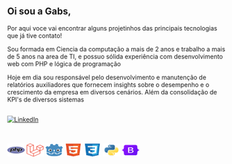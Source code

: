 ## Oi sou a Gabs,
Por aqui voce vai encontrar alguns projetinhos das principais tecnologias que já tive contato! 

Sou formada em Ciencia da computação a mais de 2 anos e trabalho a mais de 5 anos na area de TI, e possuo sólida experiência com desenvolvimento web com PHP e lógica de programação

Hoje em dia sou responsável pelo desenvolvimento e manutenção de relatórios auxiliadores que fornecem insights sobre o desempenho e o crescimento da empresa em diversos cenários. Além da consolidação de KPI's de diversos sistemas

##
[![LinkedIn](https://img.shields.io/badge/LinkedIn-0077B5?style=for-the-badge&logo=linkedin&logoColor=white)](https://www.linkedin.com/in/gabriela-alc%C3%A2ntara-1406/)
##

<div style="display: inline_block"><br>
  <img align="center" alt="Gabs-php" height="30" width="40" src="https://raw.githubusercontent.com/devicons/devicon/master/icons/php/php-original.svg">
  <img align="center" alt="Gabs-laravel" height="30" width="40" src="https://raw.githubusercontent.com/devicons/devicon/master/icons/laravel/laravel-original.svg">
  <img align="center" alt="Gabs-godot" height="30" width="40" src="https://raw.githubusercontent.com/devicons/devicon/master/icons/godot/godot-original.svg">
  <img align="center" alt="Gabs-HTML" height="30" width="40" src="https://raw.githubusercontent.com/devicons/devicon/master/icons/html5/html5-original.svg">
  <img align="center" alt="Gabs-CSS" height="30" width="40" src="https://raw.githubusercontent.com/devicons/devicon/master/icons/css3/css3-original.svg">
  <img align="center" alt="Gabs-Python" height="30" width="40" src="https://raw.githubusercontent.com/devicons/devicon/master/icons/python/python-original.svg">
  <img align="center" alt="Gabs-Bootstrap" height="30" width="40" src="https://raw.githubusercontent.com/devicons/devicon/master/icons/bootstrap/bootstrap-original.svg">
</div>

